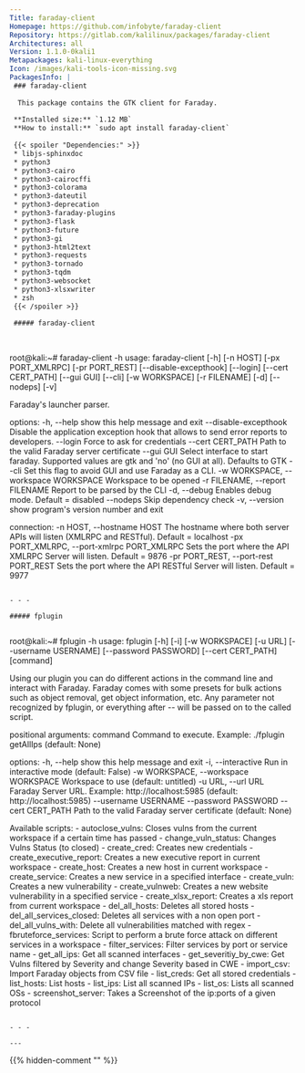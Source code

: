 ```yaml
---
Title: faraday-client
Homepage: https://github.com/infobyte/faraday-client
Repository: https://gitlab.com/kalilinux/packages/faraday-client
Architectures: all
Version: 1.1.0-0kali1
Metapackages: kali-linux-everything 
Icon: /images/kali-tools-icon-missing.svg
PackagesInfo: |
 ### faraday-client
 
  This package contains the GTK client for Faraday.
 
 **Installed size:** `1.12 MB`  
 **How to install:** `sudo apt install faraday-client`  
 
 {{< spoiler "Dependencies:" >}}
 * libjs-sphinxdoc 
 * python3
 * python3-cairo
 * python3-cairocffi
 * python3-colorama
 * python3-dateutil
 * python3-deprecation
 * python3-faraday-plugins
 * python3-flask
 * python3-future
 * python3-gi
 * python3-html2text
 * python3-requests
 * python3-tornado
 * python3-tqdm
 * python3-websocket
 * python3-xlsxwriter
 * zsh
 {{< /spoiler >}}
 
 ##### faraday-client
 
 
 ```
 root@kali:~# faraday-client -h
 usage: faraday-client [-h] [-n HOST] [-px PORT_XMLRPC] [-pr PORT_REST]
                       [--disable-excepthook] [--login] [--cert CERT_PATH]
                       [--gui GUI] [--cli] [-w WORKSPACE] [-r FILENAME] [-d]
                       [--nodeps] [-v]
 
 Faraday's launcher parser.
 
 options:
   -h, --help            show this help message and exit
   --disable-excepthook  Disable the application exception hook that allows to
                         send error reports to developers.
   --login               Force to ask for credentials
   --cert CERT_PATH      Path to the valid Faraday server certificate
   --gui GUI             Select interface to start faraday. Supported values
                         are gtk and 'no' (no GUI at all). Defaults to GTK
   --cli                 Set this flag to avoid GUI and use Faraday as a CLI.
   -w WORKSPACE, --workspace WORKSPACE
                         Workspace to be opened
   -r FILENAME, --report FILENAME
                         Report to be parsed by the CLI
   -d, --debug           Enables debug mode. Default = disabled
   --nodeps              Skip dependency check
   -v, --version         show program's version number and exit
 
 connection:
   -n HOST, --hostname HOST
                         The hostname where both server APIs will listen
                         (XMLRPC and RESTful). Default = localhost
   -px PORT_XMLRPC, --port-xmlrpc PORT_XMLRPC
                         Sets the port where the API XMLRPC Server will listen.
                         Default = 9876
   -pr PORT_REST, --port-rest PORT_REST
                         Sets the port where the API RESTful Server will
                         listen. Default = 9977
 ```
 
 - - -
 
 ##### fplugin
 
 
 ```
 root@kali:~# fplugin -h
 usage: fplugin [-h] [-i] [-w WORKSPACE] [-u URL] [--username USERNAME]
                [--password PASSWORD] [--cert CERT_PATH]
                [command]
 
 Using our plugin you can do different actions in the command line
 and interact with Faraday. Faraday comes with some presets for bulk
 actions such as object removal, get object information, etc.
 Any parameter not recognized by fplugin, or everything after -- will be passed on 
 to the called script.
 
 positional arguments:
   command               Command to execute. Example: ./fplugin getAllIps
                         (default: None)
 
 options:
   -h, --help            show this help message and exit
   -i, --interactive     Run in interactive mode (default: False)
   -w WORKSPACE, --workspace WORKSPACE
                         Workspace to use (default: untitled)
   -u URL, --url URL     Faraday Server URL. Example: http://localhost:5985
                         (default: http://localhost:5985)
   --username USERNAME
   --password PASSWORD
   --cert CERT_PATH      Path to the valid Faraday server certificate (default:
                         None)
 
 Available scripts:
 	- autoclose_vulns: Closes vulns from the current workspace if a certain time has passed
 	- change_vuln_status: Changes Vulns Status (to closed)
 	- create_cred: Creates new credentials
 	- create_executive_report: Creates a new executive report in current workspace
 	- create_host: Creates a new host in current workspace
 	- create_service: Creates a new service in a specified interface
 	- create_vuln: Creates a new vulnerability
 	- create_vulnweb: Creates a new website vulnerability in a specified service
 	- create_xlsx_report: Creates a xls report from current workspace
 	- del_all_hosts: Deletes all stored hosts
 	- del_all_services_closed: Deletes all services with a non open port
 	- del_all_vulns_with: Delete all vulnerabilities matched with regex
 	- fbruteforce_services: Script to perform a brute force attack on different services in a workspace
 	- filter_services: Filter services by port or service name
 	- get_all_ips: Get all scanned interfaces
 	- get_severitiy_by_cwe: Get Vulns filtered by Severity and change Severity based in CWE
 	- import_csv: Import Faraday objects from CSV file
 	- list_creds: Get all stored credentials
 	- list_hosts: List hosts
 	- list_ips: List all scanned IPs
 	- list_os: Lists all scanned OSs
 	- screenshot_server: Takes a Screenshot of the ip:ports of a given protocol
 ```
 
 - - -
 
---
```

{{% hidden-comment "<!--Do not edit anything above this line-->" %}}
